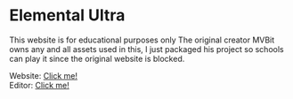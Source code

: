 # Elemental Ultra

This website is for educational purposes only
The original creator MVBit owns any and all assets used in this,
I just packaged his project so schools can play it since the original website is blocked.

Website: [Click me!](https://schoolgames-512.github.io/ElementalUltra.github.io/) <br> 
Editor: [Click me!](https://schoolgames-512.github.io/ElementalUltra.github.io/editor/)

